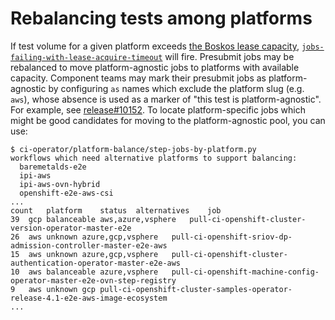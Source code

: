 # Rebalancing tests among platforms

If test volume for a given platform exceeds [the Boskos lease capacity][boskos-leases], [`jobs-failing-with-lease-acquire-timeout`](../../clusters/app.ci/prow-monitoring/mixins/prometheus_out/prometheus-prow-rules_prometheusrule.yaml) will fire.
Presubmit jobs may be rebalanced to move platform-agnostic jobs to platforms with available capacity.
Component teams may mark their presubmit jobs as platform-agnostic by configuring `as` names which exclude the platform slug (e.g. `aws`), whose absence is used as a marker of "this test is platform-agnostic".
For example, see [release#10152][release-10152].
To locate platform-specific jobs which might be good candidates for moving to the platform-agnostic pool, you can use:

```console
$ ci-operator/platform-balance/step-jobs-by-platform.py
workflows which need alternative platforms to support balancing:
  baremetalds-e2e
  ipi-aws
  ipi-aws-ovn-hybrid
  openshift-e2e-aws-csi
...
count	platform	status	alternatives	job
39	gcp	balanceable	aws,azure,vsphere	pull-ci-openshift-cluster-version-operator-master-e2e
26	aws	unknown	azure,gcp,vsphere	pull-ci-openshift-sriov-dp-admission-controller-master-e2e-aws
15	aws	unknown	azure,gcp,vsphere	pull-ci-openshift-cluster-authentication-operator-master-e2e-aws
10	aws	balanceable	azure,vsphere	pull-ci-openshift-machine-config-operator-master-e2e-ovn-step-registry
9	aws	unknown	gcp	pull-ci-openshift-cluster-samples-operator-release-4.1-e2e-aws-image-ecosystem
...
```


[boskos-leases]: https://steps.ci.openshift.org/help/leases
[release-10152]: https://github.com/openshift/release/pull/10152
